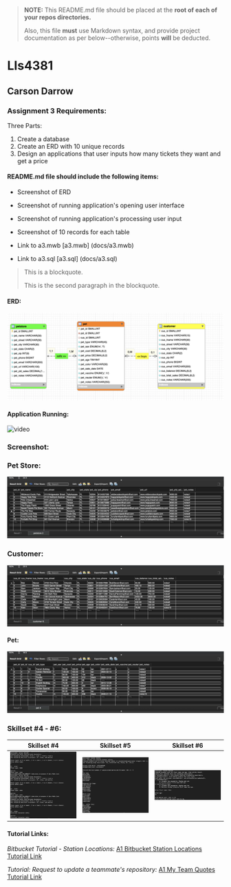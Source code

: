> **NOTE:** This README.md file should be placed at the **root of each of your repos directories.**
>
>Also, this file **must** use Markdown syntax, and provide project documentation as per below--otherwise, points **will** be deducted.
>

# LIs4381

## Carson Darrow

### Assignment 3 Requirements:

Three Parts:

1. Create a database 
2. Create an ERD with 10 unique records 
3. Design an applications that user inputs how many tickets they want and get a price 

#### README.md file should include the following items:

* Screenshot of ERD
* Screenshot of running application's opening user interface
* Screenshot of running application's processing user input
* Screenshot of 10 records for each table 

* Link to a3.mwb
[a3.mwb] (docs/a3.mwb)

* Link to a3.sql
[a3.sql]  (docs/a3.sql)
	

> This is a blockquote.
> 
> This is the second paragraph in the blockquote.
>

#### ERD:

![ERD](img/ERD.png)



#### Application  Running:

![video](img/concertrun.gif)







### Screenshot:

### Pet Store:

![Pet Store](img/petstore.png)

### Customer: 
![Customer](img/customer.png)

#### Pet:
![Pet](img/pet.png)




### Skillset #4 - #6:

| Skillset #4 | Skillset #5 | Skillset #6 |
| -------------- | --------------| --------------- |
| ![Skillset #4](img/ss4.png) | ![Skillset #5](img/ss5.png) | ![Skillset #6](img/ss6.png) |




#### Tutorial Links:

*Bitbucket Tutorial - Station Locations:*
[A1 Bitbucket Station Locations Tutorial Link](https://bitbucket.org/cbd19a/bitbucketstationlocations/ "Bitbucket Station Locations")

*Tutorial: Request to update a teammate's repository:*
[A1 My Team Quotes Tutorial Link](https://bitbucket.org/username/myteamquotes/ "My Team Quotes Tutorial")

